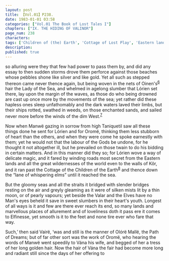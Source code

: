 ```yaml
---
layout: post
title: 【Vol.01】P238.
date: 1983-01-01 03:58
categories: ["Vol.01 The Book of Lost Tales I"]
chapters: ["IX. THE HIDING OF VALINOR"]
page_num: 238
characters: 
tags: ['Children of (the) Earth', 'Cottage of Lost Play', 'Eastern lands', 'Elfinesse', 'Kôr', 'Lórien', 'Manwë', 'Men']
description: 
published: true
---
```


<p style="text-indent: 0;">
so alluring were they that few had power to pass them by, and did any essay to then sudden storms drove them perforce against those beaches whose pebbles shone like silver and like gold. Yet all such as stepped thereon came never thence again, but being woven in the nets of Oinen's<SUP><a href="{{site.baseurl}}/vol01-p248">6</a></SUP> hair the Lady of the Sea, and whelmed in agelong slumber that Lórien set there, lay upon the margin of the waves, as those do who being drowned are cast up once more by the movements of the sea; yet rather did these hapless ones sleep unfathomably and the dark waters laved their limbs, but their ships rotted, swathed in weeds, on those enchanted sands, and sailed never more before the winds of the dim West.<SUP><a href="{{site.baseurl}}/vol01-p249">7</a></SUP>
</p>

Now when Manwë gazing in sorrow from high Taniquetil saw all these things done he sent for Lórien and for Oromë, thinking them less stubborn of heart than the others, and when they were come he spoke earnestly with them; yet he would not that the labour of the Gods be undone, for he thought it not altogether ill, but he prevailed on those twain to do his bidding in certain matters. And in this manner did they so; for Lórien wove a way of delicate magic, and it fared by winding roads most secret from the Eastern lands and all the great wildernesses of the world even to the walls of Kôr, and it ran past the Cottage of the Children of the Earth<SUP>[8]({{site.baseurl}}/vol01-p249)</SUP> and thence down the “lane of whispering elms” until it reached the sea.

But the gloomy seas and all the straits it bridged with slender bridges resting on the air and greyly gleaming as it were of silken mists lit by a thin moon, or of pearly vapours; yet beside the Valar and the Elves have no Man's eyes beheld it save in sweet slumbers in their heart's youth. Longest of all ways is it and few are there ever reach its end, so many lands and marvellous places of allurement and of loveliness doth it pass ere it comes to Elfinesse, yet smooth is it to the feet and none tire ever who fare that way.

Such,’ then said Vairë, ‘was and still is the manner of Olórë Mallë, the Path of Dreams; but of far other sort was the work of Oromë, who hearing the words of Manwë went speedily to Vána his wife, and begged of her a tress of her long golden hair. Now the hair of Vána the fair had become more long and radiant still since the days of her offering to

